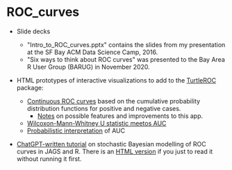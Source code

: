 # ROC_curves

* Slide decks
  - "Intro_to_ROC_curves.pptx" contains the slides from my presentation at the SF Bay ACM Data Science Camp, 2016.
  - "Six ways to think about ROC curves" was presented to the Bay Area R User Group (BARUG) in November 2020.


* HTML prototypes of interactive visualizations to add to the [TurtleROC](https://github.com/rmhorton/TurtleROC) package:

	- [Continuous ROC curves](https://github.com/rmhorton/ROC_curves/blob/master/multi_distribution_roc.html) based on the cumulative probability distribution functions for positive and negative cases.
		+ [Notes](https://github.com/rmhorton/ROC_curves/blob/master/multi_distribution_roc_discussion.md) on possible features and improvements to this app.
	- [Wilcoxon-Mann-Whitney U statistic meetos AUC](https://github.com/rmhorton/ROC_curves/blob/master/U_stat_meets_AUC_with_sounds.html)
	- [Probabilistic interpretation](https://github.com/rmhorton/ROC_curves/blob/master/probabilistic_roc_sampling.html) of AUC
	
* [ChatGPT-written tutorial](https://github.com/rmhorton/ROC_curves/blob/master/JAGS_ROC_Tutorial.Rmd) on stochastic Bayesian modelling of ROC curves in JAGS and R. There is an [HTML version](https://github.com/rmhorton/ROC_curves/blob/master/JAGS_ROC_Tutorial.html) if you just to read it without running it first.
